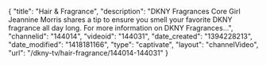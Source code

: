 {
    "title": "Hair & Fragrance",
    "description": "DKNY Fragrances Core Girl Jeannine Morris shares a tip to ensure you smell your favorite DKNY fragrance all day long. For more information on DKNY Fragrances...",
    "channelid": "144014",
    "videoid": "144031",
    "date_created": "1394228213",
    "date_modified": "1418181166",
    "type": "captivate",
    "layout": "channelVideo",
    "url": "\/dkny-tv\/hair-fragrance\/144014-144031"
}